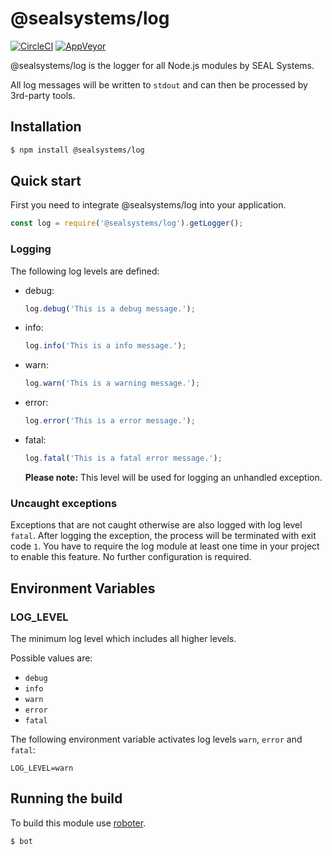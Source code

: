 # @sealsystems/log

[![CircleCI](https://circleci.com/gh/sealsystems/node-log.svg?style=svg)](https://circleci.com/gh/sealsystems/node-log)
[![AppVeyor](https://ci.appveyor.com/api/projects/status/yguit3dj6r6t2x4a?svg=true)](https://ci.appveyor.com/project/Plossys/node-log)

@sealsystems/log is the logger for all Node.js modules by SEAL Systems.

All log messages will be written to `stdout` and can then be processed by 3rd-party tools.

## Installation

```bash
$ npm install @sealsystems/log
```

## Quick start

First you need to integrate @sealsystems/log into your application.

```javascript
const log = require('@sealsystems/log').getLogger();
```

### Logging

The following log levels are defined:

- debug:

  ```javascript
  log.debug('This is a debug message.');
  ```

- info:

  ```javascript
  log.info('This is a info message.');
  ```

- warn:

  ```javascript
  log.warn('This is a warning message.');
  ```

- error:

  ```javascript
  log.error('This is a error message.');
  ```

- fatal:

  ```javascript
  log.fatal('This is a fatal error message.');
  ```

  **Please note:** This level will be used for logging an unhandled exception.

### Uncaught exceptions

Exceptions that are not caught otherwise are also logged with log level `fatal`. After logging the exception, the process will be terminated with exit code `1`. You have to require the log module at least one time in your project to enable this feature. No further configuration is required.

## Environment Variables

### LOG_LEVEL

The minimum log level which includes all higher levels.

Possible values are:

- `debug`
- `info`
- `warn`
- `error`
- `fatal`

The following environment variable activates log levels `warn`, `error` and `fatal`:

```
LOG_LEVEL=warn
```

## Running the build

To build this module use [roboter](https://www.npmjs.com/package/roboter).

```bash
$ bot
```
